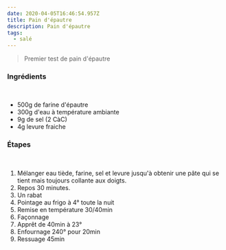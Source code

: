 ```yaml
---
date: 2020-04-05T16:46:54.957Z
title: Pain d'épautre
description: Pain d'épautre
tags:
  - salé
---
```

> Premier test de pain d'épautre
﻿
﻿
### Ingrédients
﻿
* 500g de farine d'épautre
* 300g d'eau à température ambiante
* 9g de sel (2 CàC)
* 4g levure fraiche
﻿
### Étapes
﻿
1. Mélanger eau tiède, farine, sel et levure jusqu'à obtenir une pâte qui se tient mais toujours collante aux doigts. 
2. Repos 30 minutes.
3. Un rabat
4. Pointage au frigo à 4° toute la nuit
5. Remise en température 30/40min
6. Façonnage
7. Apprêt de 40min à 23°
8. Enfournage 240° pour 20min
9. Ressuage 45min
